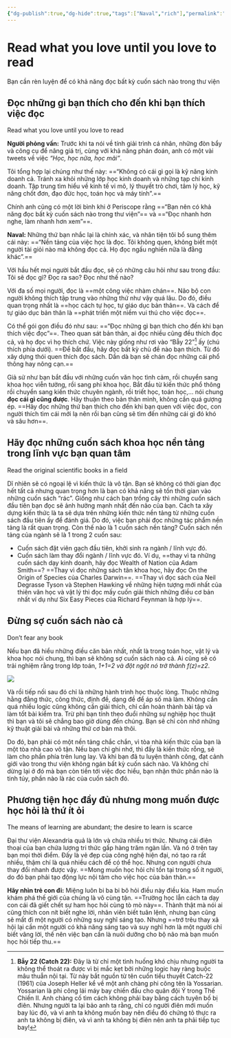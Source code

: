 ```yaml
---
{"dg-publish":true,"dg-hide":true,"tags":["Naval","rich"],"permalink":"/2-reading/books/lam-giau-khong-can-may-man-naval/16-doc-nhung-gi-ban-thich-cho-den-khi-ban-thich-viec-doc/","hide":true,"dgPassFrontmatter":true}
---
```


# Read what you love until you love to read

Bạn cần rèn luyện để có khả năng đọc bất kỳ cuốn sách nào trong thư viện

## Đọc những gì bạn thích cho đến khi bạn thích việc đọc
Read what you love until you love to read  

**Người phỏng vấn:** Trước khi ta nói về tính giải trình cá nhân, những đòn bẩy và công cụ để nâng giá trị, cùng với khả năng phán đoán, anh có một vài tweets về việc *“Học, học nữa, học mãi”*.

Tôi tổng hợp lại chúng như thế này: ==“Không có cái gì gọi là kỹ năng kinh doanh cả. Tránh xa khỏi những lớp học kinh doanh và những tạp chí kinh doanh. Tập trung tìm hiểu về kinh tế vi mô, lý thuyết trò chơi, tâm lý học, kỹ năng chốt đơn, đạo đức học, toán học và máy tính”.== <!--SR:!2023-09-05,9,250-->

Chính anh cũng có một lời bình khi ở Periscope rằng ==“Bạn nên có khả năng đọc bất kỳ cuốn sách nào trong thư viện”== và ==“Đọc nhanh hơn nghe, làm nhanh hơn xem”==. <!--SR:!2023-08-27,3,250!2023-08-27,2,249-->

**Naval:** Những thứ bạn nhắc lại là chính xác, và nhân tiện tôi bổ sung thêm cái này: ==“Nền tảng của việc học là đọc. Tôi không quen, không biết một người tài giỏi nào mà không đọc cả. Họ đọc ngấu nghiến nữa là đằng khác”.== <!--SR:!2023-08-27,3,250-->

Với hầu hết mọi người bắt đầu đọc, sẽ có những câu hỏi như sau trong đầu: Tôi sẽ đọc gì? Đọc ra sao? Đọc như thế nào?

Với đa số mọi người, đọc là ==một công việc nhàm chán==. Não bộ con người không thích tập trung vào những thứ như vậy quá lâu. Do đó, điều quan trọng nhất là ==học cách tự học, tự giáo dục bản thân==. Và cách để tự giáo dục bản thân là ==phát triển một niềm vui thú cho việc đọc==. <!--SR:!2023-08-27,3,250!2023-08-31,4,249!2023-08-28,2,249-->

Có thể gói gọn điều đó như sau: ==“Đọc những gì bạn thích cho đến khi bạn thích việc đọc”==. Theo quan sát bản thân, ai đọc nhiều cũng đều thích đọc cả, và họ đọc vì họ thích chứ. Việc này giống như rơi vào “Bẫy 22”[^1] ấy (chú thích phía dưới). ==Để bắt đầu, hãy đọc bất kỳ chủ đề nào bạn thích. Từ đó xây dựng thói quen thích đọc sách. Dần dà bạn sẽ chán đọc những cái phổ thông hay nông cạn.== <!--SR:!2023-08-27,3,250!2023-09-02,6,249-->

[^1]: **Bẫy 22 (Catch 22):** Đây là từ chỉ một tình huống khó chịu nhưng người ta không thể thoát ra được vì bị mắc kẹt bởi những logic hay ràng buộc mâu thuẫn nội tại. Từ này bắt nguồn từ tên cuốn tiểu thuyết Catch-22 (1961) của Joseph Heller kể về một anh chàng phi công tên là Yossarian. Yossarian là phi công lái máy bay chiến đấu cho quân đội Ý trong Thế Chiến II. Anh chàng cố tìm cách không phải bay bằng cách tuyên bố bị điên. Nhưng người ta lại bảo anh ta rằng, chỉ có người điên mới muốn bay lúc đó, và vì anh ta không muốn bay nên điều đó chứng tỏ thực ra anh ta không bị điên, và vì anh ta không bị điên nên anh ta phải tiếp tục bay!

Giả sử như bạn bắt đầu với những cuốn văn học tình cảm, rồi chuyển sang khoa học viễn tưởng, rồi sang phi khoa học. Bắt đầu từ kiến thức phổ thông rồi chuyển sang kiến thức chuyên ngành, rồi triết học, toán học,… nói chung **đọc cái gì cũng được**. Hãy thuận theo bản thân mình, không cần quá gượng ép. ==Hãy đọc những thứ bạn thích cho đến khi bạn quen với việc đọc, con người thích tìm cái mới lạ nên rồi bạn cũng sẽ tìm đến những cái gì đó khó và sâu hơn==. <!--SR:!2023-09-06,10,250-->

## Hãy đọc những cuốn sách khoa học nền tảng trong lĩnh vực bạn quan tâm
Read the original scientific books in a field

Dĩ nhiên sẽ có ngoại lệ vì kiến thức là vô tận. Bạn sẽ không có thời gian đọc hết tất cả nhưng quan trọng hơn là bạn có khả năng sẽ tốn thời gian vào những cuốn sách “rác”. Giống như cách bạn trồng cây thì những cuốn sách đầu tiên bạn đọc sẽ ảnh hưởng mạnh nhất đến não của bạn. Cách ta xây dựng kiến thức là ta sẽ dựa trên những kiến thức nền tảng từ những cuốn sách đầu tiên ấy để đánh giá. Do đó, việc bạn phải đọc những tác phẩm nền tảng là rất quan trọng. Còn thế nào là 1 cuốn sách nền tảng? Cuốn sách nền tảng của ngành sẽ là 1 trong 2 cuốn sau:

- Cuốn sách đặt viên gạch đầu tiên, khởi sinh ra ngành / lĩnh vực đó.
- Cuốn sách làm thay đổi ngành / lĩnh vực đó. Ví dụ, ==thay vì ta những cuốn sách dạy kinh doanh, hãy đọc Wealth of Nation của Adam Smith==? ==Thay vì đọc những sách tân khoa học, hãy đọc On the Origin of Species của Charles Darwin==. ==Thay vì đọc sách của Neil Degrasse Tyson và Stephen Hawking về những hiện tượng mới nhất của thiên văn học và vật lý thì đọc mấy cuốn giải thích những điều cơ bản nhất ví dụ như Six Easy Pieces của Richard Feynman là hợp lý==. <!--SR:!2023-09-06,10,250!2023-08-27,2,249!2023-08-28,2,249-->

## Đừng sợ cuốn sách nào cả
Don’t fear any book

Nếu bạn đã hiểu những điều căn bản nhất, nhất là trong toán học, vật lý và khoa học nói chung, thì bạn sẽ không sợ cuốn sách nào cả. Ai cũng sẽ có trải nghiệm rằng trong lớp toán, *1+1=2 và đột ngột nó trở thành f(z)=z2*.

![](https://i.imgur.com/8ygxIoj.gif)

Và rồi tiếp nối sau đó chỉ là những hành trình học thuộc lòng. Thuộc những hằng đẳng thức, công thức, định đề, dạng đề để áp số mà làm. Không cần quá nhiều logic cũng không cần giải thích, chỉ cần hoàn thành bài tập và làm tốt bài kiểm tra. Trừ phi bạn tính theo đuổi những sự nghiệp học thuật thì bạn và tôi sẽ chẳng bao giờ dùng đến chúng. Bạn sẽ chỉ còn nhớ những kỹ thuật giải bài và những thứ cơ bản mà thôi.

Do đó, bạn phải có một nền tảng chắc chắn, vì tòa nhà kiến thức của bạn là một tòa nhà cao vô tận. Nếu bạn chỉ ghi nhớ, thì đấy là kiến thức rỗng, sẽ làm cho phần phía trên lung lay. Và khi bạn đã tu luyện thành công, đạt cảnh giới vào trong thư viện không ngán bất kỳ cuốn sách nào. Và không chỉ dừng lại ở đó mà bạn còn tiền tới việc đọc hiểu, bạn nhận thức phần nào là tinh túy, phần nào là rác của cuốn sách đó.

## Phương tiện học đầy đủ nhưng mong muốn được học hỏi là thứ ít ỏi
The means of learning are abundant; the desire to learn is scarce  

Đại thư viện Alexandria quả là lớn và chứa nhiều tri thức. Nhưng cái điện thoại của bạn chứa lượng tri thức gấp hàng trăm ngàn lần. Và nó ở trên tay bạn mọi thời điểm. Đấy là vẻ đẹp của công nghệ hiện đại, nó tạo ra rất nhiều, thậm chí là quá nhiều cách để có thể học. Nhưng con người chưa thay đổi nhanh được vậy. ==Mong muốn học hỏi chỉ tồn tại trong số ít người, do đó bạn phải tạo động lực nội tâm cho việc học của bản thân.== <!--SR:!2023-09-01,5,230-->

**Hãy nhìn trẻ con đi:** Miệng luôn bi ba bi bô hỏi điều này điều kia. Ham muốn khám phá thế giới của chúng là vô cùng tận. ==Trường học lẫn cách ta dạy con cái đã giết chết sự ham học hỏi cùng tò mò này==. Thành thật mà nói ai cũng thích con nít biết nghe lời, nhân viên biết tuân lệnh, nhưng bạn cũng sẽ mất đi một người có những suy nghĩ sáng tạo. Nhưng ==trớ trêu thay xã hội lại cần một người có khả năng sáng tạo và suy nghĩ hơn là một người chỉ biết vâng lời, thế nên việc bạn cần là nuôi dưỡng cho bộ não mà bạn muốn học hỏi tiếp thu.== <!--SR:!2023-08-27,3,250!2023-08-27,2,249-->